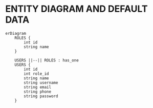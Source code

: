 # ENTITY DIAGRAM AND DEFAULT DATA

```mermaid
erDiagram
    ROLES {
        int id
        string name
    }
    
    USERS ||--|| ROLES : has_one
    USERS {
        int id
        int role_id
        string name
        string username
        string email
        string phone
        string password
    }
```